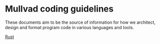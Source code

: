 # Mullvad coding guidelines

These documents aim to be the source of information for how we architect, design and format
program code in various languages and tools.

[Rust](rust.md)
